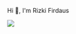  Hi 👋, I'm Rizki Firdaus
<!--<p align=center>I'm still learning to program golang and python -->

<!--[![](https://img.shields.io/badge/-Hackerrank-2EC866?style=for-the-badge&logo=HackerRank&logoColor=white)](https://www.hackerrank.com/orangee)
[![](https://img.shields.io/badge/ringoamei10_-1DA1F2?style=for-the-badge&logo=twitter&logoColor=white)](https://twitter.com/ringoamei10_)
[![](https://img.shields.io/badge/rizkifirdaus10_-E4405F?style=for-the-badge&logo=instagram&logoColor=white)](https://www.instagram.com/rizkifirdaus10_)-->

[![](https://github-readme-stats.vercel.app/api?username=rzkfrdus&show_icons=true&theme=radical)](https://github.com/rzkfrdus/github-readme-stats)
<!--
- 🔭 I’m currently working on ...
- 🌱 I’m currently learning ...
- 👯 I’m looking to collaborate on ...
- 🤔 I’m looking for help with ...
- 💬 Ask me about ...
- 📫 How to reach me: ...
- 😄 Pronouns: ...
- ⚡ Fun fact: ...
-->

